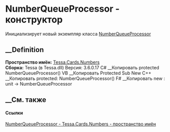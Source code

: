 # NumberQueueProcessor - конструктор
Инициализирует новый экземпляр класса
[NumberQueueProcessor](T_Tessa_Cards_Numbers_NumberQueueProcessor.htm)
##  __Definition
 **Пространство имён:** [Tessa.Cards.Numbers](N_Tessa_Cards_Numbers.htm)  
 **Сборка:** Tessa (в Tessa.dll) Версия: 3.6.0.17
C# __Копировать
     protected NumberQueueProcessor()
VB __Копировать
     Protected Sub New
C++ __Копировать
     protected:
    NumberQueueProcessor()
F# __Копировать
     new : unit -> NumberQueueProcessor
##  __См. также
#### Ссылки
[NumberQueueProcessor - ](T_Tessa_Cards_Numbers_NumberQueueProcessor.htm)
[Tessa.Cards.Numbers - пространство имён](N_Tessa_Cards_Numbers.htm)
